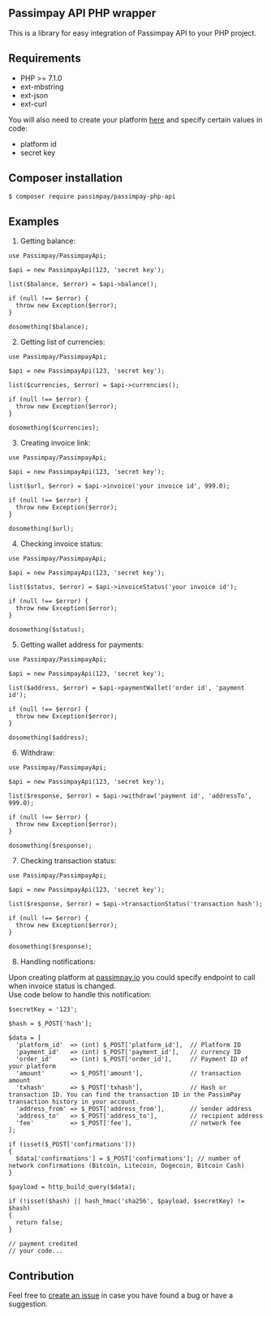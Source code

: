 ## Passimpay API PHP wrapper

This is a library for easy integration of Passimpay API to your PHP project.

## Requirements

* PHP >= 7.1.0
* ext-mbstring
* ext-json
* ext-curl

You will also need to create your platform [here](https://passimpay.io/account/platform/module) and specify certain values in code:
* platform id
* secret key

## Composer installation
```
$ composer require passimpay/passimpay-php-api
```

## Examples

1. Getting balance:

```
use Passimpay/PassimpayApi;

$api = new PassimpayApi(123, 'secret key');

list($balance, $error) = $api->balance();

if (null !== $error) {
  throw new Exception($error);
}

dosomething($balance);
```

2. Getting list of currencies:

```
use Passimpay/PassimpayApi;

$api = new PassimpayApi(123, 'secret key');

list($currencies, $error) = $api->currencies();

if (null !== $error) {
  throw new Exception($error);
}

dosomething($currencies);
```

3. Creating invoice link:

```
use Passimpay/PassimpayApi;

$api = new PassimpayApi(123, 'secret key');

list($url, $error) = $api->invoice('your invoice id', 999.0);

if (null !== $error) {
  throw new Exception($error);
}

dosomething($url);
```

4. Checking invoice status:

```
use Passimpay/PassimpayApi;

$api = new PassimpayApi(123, 'secret key');

list($status, $error) = $api->invoiceStatus('your invoice id');

if (null !== $error) {
  throw new Exception($error);
}

dosomething($status);
```

5. Getting wallet address for payments:

```
use Passimpay/PassimpayApi;

$api = new PassimpayApi(123, 'secret key');

list($address, $error) = $api->paymentWallet('order id', 'payment id');

if (null !== $error) {
  throw new Exception($error);
}

dosomething($address);
```

6. Withdraw:

```
use Passimpay/PassimpayApi;

$api = new PassimpayApi(123, 'secret key');

list($response, $error) = $api->withdraw('payment id', 'addressTo', 999.0);

if (null !== $error) {
  throw new Exception($error);
}

dosomething($response);
```

7. Checking transaction status:

```
use Passimpay/PassimpayApi;

$api = new PassimpayApi(123, 'secret key');

list($response, $error) = $api->transactionStatus('transaction hash');

if (null !== $error) {
  throw new Exception($error);
}

dosomething($response);
```

8. Handling notifications:

Upon creating platform at [passimpay.io](passimpay.io) you could specify endpoint to call when invoice status is changed.<br/>
Use code below to handle this notification:

```
$secretKey = '123';

$hash = $_POST['hash'];

$data = [
  'platform_id'  => (int) $_POST['platform_id'],  // Platform ID
  'payment_id'   => (int) $_POST['payment_id'],   // currency ID
  'order_id'     => (int) $_POST['order_id'],     // Payment ID of your platform
  'amount'       => $_POST['amount'],             // transaction amount
  'txhash'       => $_POST['txhash'],             // Hash or transaction ID. You can find the transaction ID in the PassimPay transaction history in your account.
  'address_from' => $_POST['address_from'],       // sender address
  'address_to'   => $_POST['address_to'],         // recipient address
  'fee'          => $_POST['fee'],                // network fee
];

if (isset($_POST['confirmations']))
{
  $data['confirmations'] = $_POST['confirmations']; // number of network confirmations (Bitcoin, Litecoin, Dogecoin, Bitcoin Cash)
}

$payload = http_build_query($data);

if (!isset($hash) || hash_hmac('sha256', $payload, $secretKey) != $hash)
{
  return false;
}

// payment credited
// your code...
```

## Contribution
Feel free to [create an issue](https://github.com/Passimpay/passimpay-api-php/issues) in case you have found a bug or have a suggestion.
